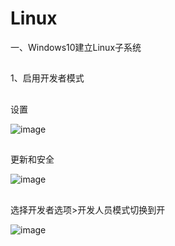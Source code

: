 # Linux
一、Windows10建立Linux子系统
##
1、启用开发者模式
##
设置

![image](https://user-images.githubusercontent.com/48665991/126938547-fc695405-296d-404c-a508-5a5ebfddc436.png)
##
更新和安全

![image](https://user-images.githubusercontent.com/48665991/126939167-514384f1-dcac-47e0-9720-f0fdeda7d87b.png)
##
选择开发者选项>开发人员模式切换到开

![image](https://user-images.githubusercontent.com/48665991/126939238-f8ba8549-62ba-4ca3-aa1e-693081554aa1.png)


